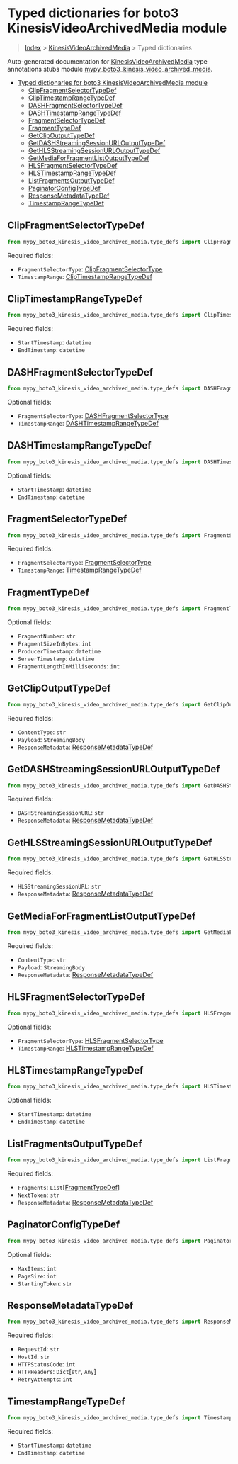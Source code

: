 # Typed dictionaries for boto3 KinesisVideoArchivedMedia module

> [Index](..) > [KinesisVideoArchivedMedia](.) > Typed dictionaries

Auto-generated documentation for
[KinesisVideoArchivedMedia](https://boto3.amazonaws.com/v1/documentation/api/latest/reference/services/kinesis-video-archived-media.html#KinesisVideoArchivedMedia)
type annotations stubs module
[mypy_boto3_kinesis_video_archived_media](https://pypi.org/project/mypy-boto3-kinesis-video-archived-media/).

- [Typed dictionaries for boto3 KinesisVideoArchivedMedia module](#typed-dictionaries-for-boto3-kinesisvideoarchivedmedia-module)
  - [ClipFragmentSelectorTypeDef](#clipfragmentselectortypedef)
  - [ClipTimestampRangeTypeDef](#cliptimestamprangetypedef)
  - [DASHFragmentSelectorTypeDef](#dashfragmentselectortypedef)
  - [DASHTimestampRangeTypeDef](#dashtimestamprangetypedef)
  - [FragmentSelectorTypeDef](#fragmentselectortypedef)
  - [FragmentTypeDef](#fragmenttypedef)
  - [GetClipOutputTypeDef](#getclipoutputtypedef)
  - [GetDASHStreamingSessionURLOutputTypeDef](#getdashstreamingsessionurloutputtypedef)
  - [GetHLSStreamingSessionURLOutputTypeDef](#gethlsstreamingsessionurloutputtypedef)
  - [GetMediaForFragmentListOutputTypeDef](#getmediaforfragmentlistoutputtypedef)
  - [HLSFragmentSelectorTypeDef](#hlsfragmentselectortypedef)
  - [HLSTimestampRangeTypeDef](#hlstimestamprangetypedef)
  - [ListFragmentsOutputTypeDef](#listfragmentsoutputtypedef)
  - [PaginatorConfigTypeDef](#paginatorconfigtypedef)
  - [ResponseMetadataTypeDef](#responsemetadatatypedef)
  - [TimestampRangeTypeDef](#timestamprangetypedef)

## ClipFragmentSelectorTypeDef

```python
from mypy_boto3_kinesis_video_archived_media.type_defs import ClipFragmentSelectorTypeDef
```

Required fields:

- `FragmentSelectorType`:
  [ClipFragmentSelectorType](./literals.md#clipfragmentselectortype)
- `TimestampRange`:
  [ClipTimestampRangeTypeDef](./type_defs.md#cliptimestamprangetypedef)

## ClipTimestampRangeTypeDef

```python
from mypy_boto3_kinesis_video_archived_media.type_defs import ClipTimestampRangeTypeDef
```

Required fields:

- `StartTimestamp`: `datetime`
- `EndTimestamp`: `datetime`

## DASHFragmentSelectorTypeDef

```python
from mypy_boto3_kinesis_video_archived_media.type_defs import DASHFragmentSelectorTypeDef
```

Optional fields:

- `FragmentSelectorType`:
  [DASHFragmentSelectorType](./literals.md#dashfragmentselectortype)
- `TimestampRange`:
  [DASHTimestampRangeTypeDef](./type_defs.md#dashtimestamprangetypedef)

## DASHTimestampRangeTypeDef

```python
from mypy_boto3_kinesis_video_archived_media.type_defs import DASHTimestampRangeTypeDef
```

Optional fields:

- `StartTimestamp`: `datetime`
- `EndTimestamp`: `datetime`

## FragmentSelectorTypeDef

```python
from mypy_boto3_kinesis_video_archived_media.type_defs import FragmentSelectorTypeDef
```

Required fields:

- `FragmentSelectorType`:
  [FragmentSelectorType](./literals.md#fragmentselectortype)
- `TimestampRange`: [TimestampRangeTypeDef](./type_defs.md#timestamprangetypedef)

## FragmentTypeDef

```python
from mypy_boto3_kinesis_video_archived_media.type_defs import FragmentTypeDef
```

Optional fields:

- `FragmentNumber`: `str`
- `FragmentSizeInBytes`: `int`
- `ProducerTimestamp`: `datetime`
- `ServerTimestamp`: `datetime`
- `FragmentLengthInMilliseconds`: `int`

## GetClipOutputTypeDef

```python
from mypy_boto3_kinesis_video_archived_media.type_defs import GetClipOutputTypeDef
```

Required fields:

- `ContentType`: `str`
- `Payload`: `StreamingBody`
- `ResponseMetadata`:
  [ResponseMetadataTypeDef](./type_defs.md#responsemetadatatypedef)

## GetDASHStreamingSessionURLOutputTypeDef

```python
from mypy_boto3_kinesis_video_archived_media.type_defs import GetDASHStreamingSessionURLOutputTypeDef
```

Required fields:

- `DASHStreamingSessionURL`: `str`
- `ResponseMetadata`:
  [ResponseMetadataTypeDef](./type_defs.md#responsemetadatatypedef)

## GetHLSStreamingSessionURLOutputTypeDef

```python
from mypy_boto3_kinesis_video_archived_media.type_defs import GetHLSStreamingSessionURLOutputTypeDef
```

Required fields:

- `HLSStreamingSessionURL`: `str`
- `ResponseMetadata`:
  [ResponseMetadataTypeDef](./type_defs.md#responsemetadatatypedef)

## GetMediaForFragmentListOutputTypeDef

```python
from mypy_boto3_kinesis_video_archived_media.type_defs import GetMediaForFragmentListOutputTypeDef
```

Required fields:

- `ContentType`: `str`
- `Payload`: `StreamingBody`
- `ResponseMetadata`:
  [ResponseMetadataTypeDef](./type_defs.md#responsemetadatatypedef)

## HLSFragmentSelectorTypeDef

```python
from mypy_boto3_kinesis_video_archived_media.type_defs import HLSFragmentSelectorTypeDef
```

Optional fields:

- `FragmentSelectorType`:
  [HLSFragmentSelectorType](./literals.md#hlsfragmentselectortype)
- `TimestampRange`:
  [HLSTimestampRangeTypeDef](./type_defs.md#hlstimestamprangetypedef)

## HLSTimestampRangeTypeDef

```python
from mypy_boto3_kinesis_video_archived_media.type_defs import HLSTimestampRangeTypeDef
```

Optional fields:

- `StartTimestamp`: `datetime`
- `EndTimestamp`: `datetime`

## ListFragmentsOutputTypeDef

```python
from mypy_boto3_kinesis_video_archived_media.type_defs import ListFragmentsOutputTypeDef
```

Required fields:

- `Fragments`: `List`\[[FragmentTypeDef](./type_defs.md#fragmenttypedef)\]
- `NextToken`: `str`
- `ResponseMetadata`:
  [ResponseMetadataTypeDef](./type_defs.md#responsemetadatatypedef)

## PaginatorConfigTypeDef

```python
from mypy_boto3_kinesis_video_archived_media.type_defs import PaginatorConfigTypeDef
```

Optional fields:

- `MaxItems`: `int`
- `PageSize`: `int`
- `StartingToken`: `str`

## ResponseMetadataTypeDef

```python
from mypy_boto3_kinesis_video_archived_media.type_defs import ResponseMetadataTypeDef
```

Required fields:

- `RequestId`: `str`
- `HostId`: `str`
- `HTTPStatusCode`: `int`
- `HTTPHeaders`: `Dict`\[`str`, `Any`\]
- `RetryAttempts`: `int`

## TimestampRangeTypeDef

```python
from mypy_boto3_kinesis_video_archived_media.type_defs import TimestampRangeTypeDef
```

Required fields:

- `StartTimestamp`: `datetime`
- `EndTimestamp`: `datetime`
